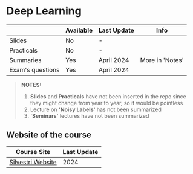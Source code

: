 # Deep Learning
|   | Available | Last Update | Info |
| ------------- | ------------- | ------------ | ------------ |
| Slides | No | - | |
| Practicals | No | - | |
| Summaries | Yes | April 2024 | More in 'Notes' |
| Exam's questions | Yes | April 2024 | |

> **NOTES:** <br>
> 1. <b>Slides</b> and <b>Practicals</b> have not been inserted in the repo since they might change from year to year, so it would be pointless
> 2. Lecture on <b>'Noisy Labels'</b> has not been summarized
> 3. <b>'Seminars'</b> lectures have not been summarized

## Website of the course
|  Course Site | Last Update |
| ------------- | ------------- | 
| [Silvestri Website](https://sites.google.com/diag.uniroma1.it/fabriziosilvestri/home/teaching) | 2024 |